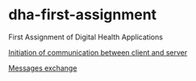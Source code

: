 # dha-first-assignment
First Assignment of Digital Health Applications

[Initiation of communication between client and server](https://docs.google.com/drawings/d/1O64L8j1EdFLgL7jF71SwKrSZhyXtrjv_Yd-qUJ_hnp0/edit?usp=sharing)

[Messages exchange](https://docs.google.com/drawings/d/1RJ3WGesVtJBi-D47QBBjr3PbzrspfDMyqS7NzyDc5ak/edit?usp=sharing)
